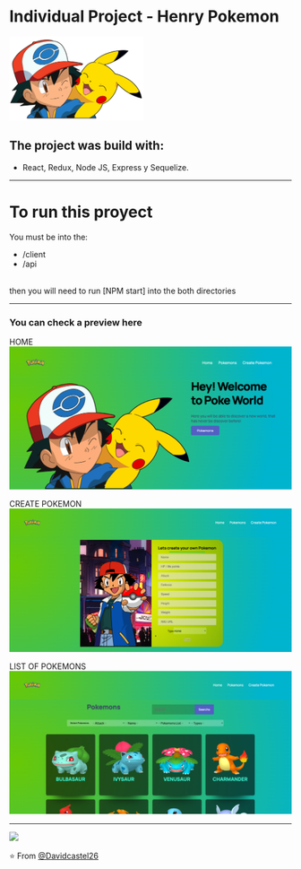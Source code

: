 # Individual Project - Henry Pokemon

<p align="left">
  <img height="150" src="./pokemon.png" />
</p>

## The project was build with:

- React, Redux, Node JS, Express y Sequelize.

---

# To run this proyect
You must be into the:
- /client
- /api
<br />
then you will need to run [NPM start] into the both directories

<hr>
<h3> You can check a preview here </h3>

HOME
<img alt="Pokemon" src="./home.png" >

CREATE POKEMON
<img alt="Pokemon" src="./create.png" >

LIST OF POKEMONS
<img alt="Pokemon" src="./allpokemons.png" >

---
<p align='left'>
    <img src='https://static.wixstatic.com/media/85087f_0d84cbeaeb824fca8f7ff18d7c9eaafd~mv2.png/v1/fill/w_160,h_30,al_c,q_85,usm_0.66_1.00_0.01/Logo_completo_Color_1PNG.webp' </img>
</p>

⭐️ From [@Davidcastel26](https://github.com/Davidcastel26)
